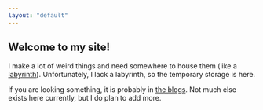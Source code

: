 ```yaml
---
layout: "default"
---
```


## Welcome to my site!

I make a lot of weird things and need somewhere to house them (like a [labyrinth](https://www.oglaf.com/labyrinth/)). Unfortunately, I lack a labyrinth, so the temporary storage is here.

If you are looking something, it is probably in <a href="/blog">the blogs</a>. Not much else exists here currently, but I do plan to add more.